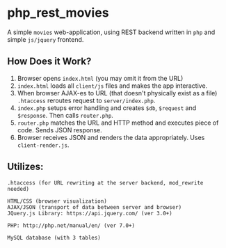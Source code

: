 # php_rest_movies

A simple `movies` web-application, using REST backend written in `php` and simple `js/jquery` frontend.

## How Does it Work?

1. Browser opens `index.html` (you may omit it from the URL)
2. `index.html` loads all `client/js` files and makes the app interactive.
3. When browser AJAX-es to URL (that doesn't physically exist as a file) `.htaccess` reroutes request to `server/index.php`.
4. `index.php` setups error handling and creates `$db`, `$request` and `$response`. Then calls `router.php`.
5. `router.php` matches the URL and HTTP method and executes piece of code. Sends JSON response.
6. Browser receives JSON and renders the data appropriately. Uses `client-render.js`.

## Utilizes:

	.htaccess (for URL rewriting at the server backend, mod_rewrite needed)

	HTML/CSS (browser visualization)
	AJAX/JSON (transport of data between server and browser)
	JQuery.js Library: https://api.jquery.com/ (ver 3.0+)

	PHP: http://php.net/manual/en/ (ver 7.0+)

	MySQL database (with 3 tables)
